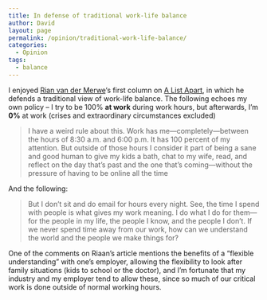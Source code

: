 ```yaml
---
title: In defense of traditional work-life balance
author: David
layout: page
permalink: /opinion/traditional-work-life-balance/
categories:
  - Opinion
tags:
  - balance
---
```

I enjoyed [Rian van der Merwe][1]&#8216;s first column on [A List Apart][2], in which he defends a traditional view of work-life balance. The following echoes my own policy &#8211; I try to be 100% **at work** during work hours, but afterwards, I&#8217;m **0%** at work (crises and extraordinary circumstances excluded)

> I have a weird rule about this. Work has me—completely—between the hours of 8:30 a.m. and 6:00 p.m. It has 100 percent of my attention. But outside of those hours I consider it part of being a sane and good human to give my kids a bath, chat to my wife, read, and reflect on the day that’s past and the one that’s coming—without the pressure of having to be online all the time

And the following:

> But I don’t sit and do email for hours every night. See, the time I spend with people is what gives my work meaning. I do what I do for them—for the people in my life, the people I know, and the people I don’t. If we never spend time away from our work, how can we understand the world and the people we make things for?

One of the comments on Riaan&#8217;s article mentions the benefits of a &#8220;flexible understanding&#8221; with one&#8217;s employer, allowing the flexibility to look after family situations (kids to school or the doctor), and I&#8217;m fortunate that my industry and my employer tend to allow these, since so much of our critical work is done outside of normal working hours.

 [1]: https://twitter.com/rianvdm
 [2]: http://alistapart.com/column/work-life-imbalance
